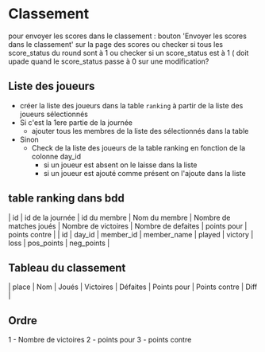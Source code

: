 # Classement
pour envoyer les scores dans le classement : 
bouton 'Envoyer les scores dans le classement' sur la page des scores 
ou
checker si tous les score_status du round sont à 1 
ou
checker si un score_status est à 1 ( doit upade quand le score_status passe à 0 sur une modification?

## Liste des joueurs
- créer la liste des joueurs dans la table `ranking` à partir de la liste des joueurs sélectionnés
- Si c'est la 1ere partie de la journée
    - ajouter tous les membres de la liste des sélectionnés dans la table
- Sinon
    - Check de la liste des joueurs de la table ranking en fonction de la colonne day_id
        - si un joueur est absent on le laisse dans la liste
        - si un joueur est ajouté comme présent on l'ajoute dans la liste

## table ranking dans bdd
| id | id de la journée | id du membre | Nom du membre | Nombre de matches joués | Nombre de victoires | Nombre de defaites | points pour | points contre |
| id | day_id           | member_id    | member_name   | played                  | victory             | loss               | pos_points  | neg_points    |

## Tableau du classement
| place | Nom | Joués | Victoires | Défaites | Points pour | Points contre | Diff |

## Ordre
1 - Nombre de victoires
2 - points pour
3 - points contre
